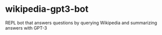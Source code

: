 # wikipedia-gpt3-bot
REPL bot that answers questions by querying Wikipedia and summarizing answers with GPT-3
